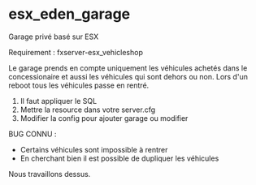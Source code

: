 # esx_eden_garage
Garage privé basé sur ESX

Requirement : 
fxserver-esx_vehicleshop

Le garage prends en compte uniquement les véhicules achetés dans le concessionaire et aussi les véhicules qui sont dehors ou non.
Lors d'un reboot tous les véhicules passe en rentré.

1) Il faut appliquer le SQL
2) Mettre la resource dans votre server.cfg
3) Modifier la config pour ajouter garage ou modifier

BUG CONNU :

- Certains véhicules sont impossible à rentrer
- En cherchant bien il est possible de dupliquer les véhicules

Nous travaillons dessus. 

